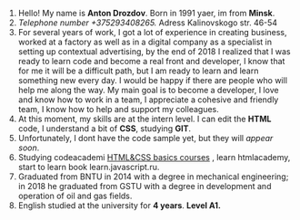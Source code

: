 1. Hello! My name is **Anton Drozdov**. Born in 1991 yaer, im from **Minsk**.
2. *Telephone number +375293408265.* Adress Kalinovskogo str. 46-54
3. For several years of work, I got a lot of experience in creating business, worked at a factory as well as in a digital company as a specialist in setting up contextual advertising, by the end of 2018 I realized that I was ready to learn code and become a real front and developer, I know that for me it will be a difficult path, but I am ready to learn and learn something new every day. I would be happy if there are people who will help me along the way. My main goal is to become a developer, I love and know how to work in a team, I appreciate a cohesive and friendly team, I know how to help and support my colleagues.
4. At this moment, my skills are at the intern level. I can edit the **HTML** code, I understand a bit of **CSS**, studying **GIT**.
5. Unfortunately, I dont have the code sample yet, but they will *appear soon*.
6. Studying codeacademi [HTML&CSS basics courses](https://github.com/AntonDrazdou/rsschool-2019Q1-html-css) , learn htmlacademy, start to learn book learn.javascript.ru.
7. Graduated from BNTU in 2014 with a degree in mechanical engineering; in 2018 he graduated from GSTU with a degree in development and operation of oil and gas fields.
8. English studied at the university for **4 years**.  **Level A1.**